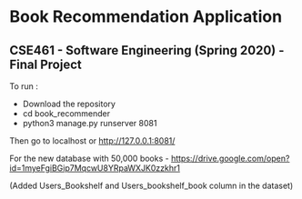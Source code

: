# Book Recommendation Application
## CSE461 - Software Engineering (Spring 2020) - Final Project

To run :

- Download the repository
- cd book_recommender
- python3 manage.py runserver 8081

Then go to localhost or http://127.0.0.1:8081/

For the new database with 50,000 books - https://drive.google.com/open?id=1myeFgiBGip7MqcwU8YRpaWXJK0zzkhr1

(Added Users_Bookshelf and Users_bookshelf_book column in the dataset)


